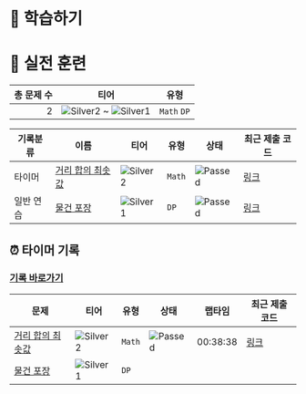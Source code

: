 # 📖 학습하기

# 🥇 실전 훈련
|총 문제 수|티어|유형|
|---:|---|---|
|2|![Silver2][s2] ~ ![Silver1][s1]|`Math` `DP`|

|기록분류|이름|티어|유형|상태|최근 제출 코드|
|---|---|---|---|---|---|
|타이머|[거리 합의 최솟값](https://www.codetree.ai/training-field/search/problems/minimum-of-distance-sum)|![Silver2][s2]|`Math`|![Passed][passed]|[링크](https://github.com/LteFroggy/codetree-TILs/blob/main/240520/%EA%B1%B0%EB%A6%AC%20%ED%95%A9%EC%9D%98%20%EC%B5%9C%EC%86%9F%EA%B0%92/minimum-of-distance-sum.cpp)|
|일반 연습|[물건 포장](https://www.codetree.ai/training-field/search/problems/packaging-of-things)|![Silver1][s1]|`DP`|![Passed][passed]|[링크](https://github.com/LteFroggy/codetree-TILs/blob/main/240520/%EB%AC%BC%EA%B1%B4%20%ED%8F%AC%EC%9E%A5/packaging-of-things.cpp)|


## ⏰ 타이머 기록
### [기록 바로가기](https://www.codetree.ai/training-field/my-records/timer/8154)

|문제|티어|유형|상태|랩타임|최근 제출 코드|
|---|---|---|---|---|---|
[거리 합의 최솟값](https://www.codetree.ai/training-field/search/problems/minimum-of-distance-sum)|![Silver2][s2]|`Math`|![Passed][passed]|00:38:38|[링크](https://github.com/LteFroggy/codetree-TILs/blob/main/240520/%EA%B1%B0%EB%A6%AC%20%ED%95%A9%EC%9D%98%20%EC%B5%9C%EC%86%9F%EA%B0%92/minimum-of-distance-sum.cpp)|
[물건 포장](https://www.codetree.ai/training-field/search/problems/packaging-of-things)|![Silver1][s1]|`DP`||||












[b5]: https://img.shields.io/badge/Bronze_5-%235D3E31.svg
[b4]: https://img.shields.io/badge/Bronze_4-%235D3E31.svg
[b3]: https://img.shields.io/badge/Bronze_3-%235D3E31.svg
[b2]: https://img.shields.io/badge/Bronze_2-%235D3E31.svg
[b1]: https://img.shields.io/badge/Bronze_1-%235D3E31.svg
[s5]: https://img.shields.io/badge/Silver_5-%23394960.svg
[s4]: https://img.shields.io/badge/Silver_4-%23394960.svg
[s3]: https://img.shields.io/badge/Silver_3-%23394960.svg
[s2]: https://img.shields.io/badge/Silver_2-%23394960.svg
[s1]: https://img.shields.io/badge/Silver_1-%23394960.svg
[g5]: https://img.shields.io/badge/Gold_5-%23FFC433.svg
[g4]: https://img.shields.io/badge/Gold_4-%23FFC433.svg
[g3]: https://img.shields.io/badge/Gold_3-%23FFC433.svg
[g2]: https://img.shields.io/badge/Gold_2-%23FFC433.svg
[g1]: https://img.shields.io/badge/Gold_1-%23FFC433.svg
[p5]: https://img.shields.io/badge/Platinum_5-%2376DDD8.svg
[p4]: https://img.shields.io/badge/Platinum_4-%2376DDD8.svg
[p3]: https://img.shields.io/badge/Platinum_3-%2376DDD8.svg
[p2]: https://img.shields.io/badge/Platinum_2-%2376DDD8.svg
[p1]: https://img.shields.io/badge/Platinum_1-%2376DDD8.svg
[passed]: https://img.shields.io/badge/Passed-%23009D27.svg
[failed]: https://img.shields.io/badge/Failed-%23D24D57.svg
[easy]: https://img.shields.io/badge/쉬움-%235cb85c.svg?for-the-badge
[medium]: https://img.shields.io/badge/보통-%23FFC433.svg?for-the-badge
[hard]: https://img.shields.io/badge/어려움-%23D24D57.svg?for-the-badge
